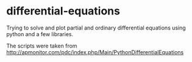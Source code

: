 # differential-equations
Trying to solve and plot partial and ordinary differential equations using python and a few libraries.

The scripts were taken from http://apmonitor.com/pdc/index.php/Main/PythonDifferentialEquations
